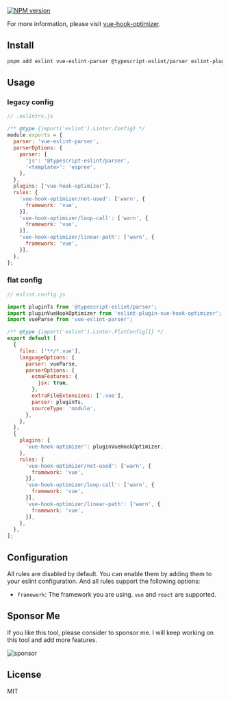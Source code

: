 [![NPM version](https://img.shields.io/npm/v/eslint-plugin-vue-hook-optimizer?color=a1b858&label=)](https://www.npmjs.com/package/eslint-plugin-vue-hook-optimizer)

For more information, please visit [vue-hook-optimizer](https://github.com/zcf0508/vue-hook-optimizer).

## Install

```bash
pnpm add eslint vue-eslint-parser @typescript-eslint/parser eslint-plugin-vue-hook-optimizer --save-dev
```

## Usage

### legacy config

```js
// .eslintrc.js

/** @type {import('eslint').Linter.Config} */
module.exports = {
  parser: 'vue-eslint-parser',
  parserOptions: {
    parser: {
      'js': '@typescript-eslint/parser',
      '<template>': 'espree',
    },
  },
  plugins: ['vue-hook-optimizer'],
  rules: {
    'vue-hook-optimizer/not-used': ['warn', {
      framework: 'vue',
    }],
    'vue-hook-optimizer/loop-call': ['warn', {
      framework: 'vue',
    }],
    'vue-hook-optimizer/linear-path': ['warn', {
      framework: 'vue',
    }],
  },
};
```

### flat config

```js
// eslint.config.js

import pluginTs from '@typescript-eslint/parser';
import pluginVueHookOptimizer from 'eslint-plugin-vue-hook-optimizer';
import vueParse from 'vue-eslint-parser';

/** @type {import('eslint').Linter.FlatConfig[]} */
export default [
  {
    files: ['**/*.vue'],
    languageOptions: {
      parser: vueParse,
      parserOptions: {
        ecmaFeatures: {
          jsx: true,
        },
        extraFileExtensions: ['.vue'],
        parser: pluginTs,
        sourceType: 'module',
      },
    },
  },
  {
    plugins: {
      'vue-hook-optimizer': pluginVueHookOptimizer,
    },
    rules: {
      'vue-hook-optimizer/not-used': ['warn', {
        framework: 'vue',
      }],
      'vue-hook-optimizer/loop-call': ['warn', {
        framework: 'vue',
      }],
      'vue-hook-optimizer/linear-path': ['warn', {
        framework: 'vue',
      }],
    },
  },
];
```

## Configuration

All rules are disabled by default. You can enable them by adding them to your eslint configuration.
And all rules support the following options:

- `framework`: The framework you are using. `vue` and `react` are supported.

## Sponsor Me

If you like this tool, please consider to sponsor me. I will keep working on this tool and add more features.

![sponsor](https://github.com/zcf0508/vue-hook-optimizer/blob/master/images/sponsor.png?raw=true)

## License

MIT
